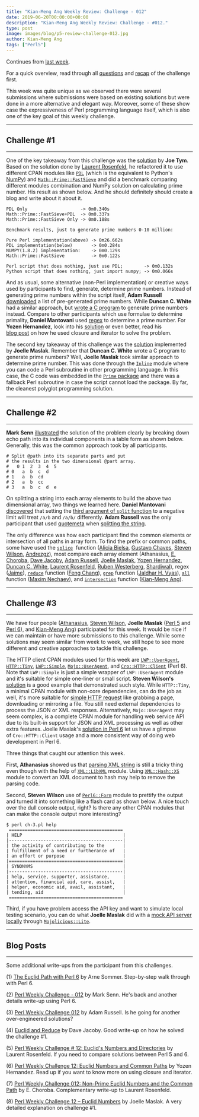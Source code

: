 ```yaml
---
title: "Kian-Meng Ang Weekly Review: Challenge - 012"
date: 2019-06-20T00:00:00+00:00
description: "Kian-Meng Ang Weekly Review: Challenge - #012."
type: post
image: images/blog/p5-review-challenge-012.jpg
author: Kian-Meng Ang
tags: ["Perl5"]
---
```


Continues from [last week](/blog/review-challenge-011/).

For a quick overview, read through all [questions](/blog/perl-weekly-challenge-012/) and [recap](/blog/recap-challenge-012/) of the challenge first.

This week was quite unique as we observed there were several submissions where submissions were based on existing solutions but were done in a more alternative and elegant way. Moreover, some of these show case the expressiveness of Perl programming language itself, which is also one of the key goal of this weekly challenge.

***

## Challenge #1

***
One of the key takeaway from this challenge was the [solution](https://github.com/manwar/perlweeklychallenge-club/blob/master/challenge-012/joe-tym/perl5/ch-1.pl) by **Joe Tym**. Based on the solution done by [Laurent Rosenfeld](https://github.com/manwar/perlweeklychallenge-club/blob/master/challenge-012/lau%20%20%20%20%20%20%20rent-rosenfeld/perl5/ch-1.pl), he refactored it to use different CPAN modules like [`PDL`](https://metacpan.org/pod/PDL) (which is the equivalent to Python's [NumPy](https://www.numpy.org/)) and [`Math::Prime::FastSieve`](https://metacpan.org/pod/Math::Prime::FastSieve) and did a benchmark comparing different modules combination and NumPy solution on calculating prime number. His result as shown below. And he should definitely should create a blog and write about it about it.

    PDL Only                    -> 0m0.340s
    Math::Prime::FastSieve+PDL  -> 0m0.337s
    Math::Prime::FastSieve Only -> 0m0.188s

    Benchmark results, just to generate prime numbers 0-10 million:

    Pure Perl implementation(above) -> 0m26.662s
    PDL implementation(below)       -> 0m0.284s
    NUMPY(1.8.2) implementation:    -> 0m0.129s
    Math::Prime::FastSieve          -> 0m0.122s

    Perl script that does nothing, just use PDL;        -> 0m0.132s
    Python script that does nothing, just import numpy; -> 0m0.066s


And as usual, some alternative (non-Perl implementation) or creative ways used by participants to find, generate, determine prime numbers. Instead of generating prime numbers within the script itself, **Adam Russell** [downloaded](https://github.com/manwar/perlweeklychallenge-club/blob/master/challenge-012/adam-russell/perl5/ch-1.pl) a list of pre-generated prime numbers. While **Duncan C. White** had a similar approach, but [wrote a C program](https://github.com/manwar/perlweeklychallenge-club/tree/master/challenge-012/duncan-c-white/C%20program) to generate prime numbers instead. Compare to other participants which use formulae to determine primality, **Daniel Mantovani** used [regex](https://github.com/manwar/perlweeklychallenge-club/blob/master/challenge-012/daniel-mantovani/perl5/ch-1.pl) to determine a prime number. For **Yozen Hernandez**, look into his [solution](https://github.com/manwar/perlweeklychallenge-club/blob/master/challenge-012/yozen-hernandez/perl5/ch-1.pl) or even better, read his [blog post](https://yzhernand.github.io/posts/perl-weekly-challenge-12/) on how he used closure and iterator to solve the problem.

The second key takeaway of this challenge was the [solution](https://github.com/manwar/perlweeklychallenge-club/blob/master/challenge-012/joelle-maslak/perl5/ch-1.pl) implemented by **Joelle Maslak**. Remember that **Duncan C. White** wrote a C program to generate prime numbers? Well, **Joelle Maslak** took similar approach to determine prime number. This was done through the [`Inline`](https://metacpan.org/pod/Inline) module where you can code a Perl subroutine in other programming language. In this case, the C code was embedded in the [`Prime` package](https://github.com/manwar/perlweeklychallenge-club/blob/master/challenge-012/joelle-maslak/perl5/lib/Prime.pm) and there was a fallback Perl subroutine in case the script cannot load the package. By far, the cleanest polyglot programming solution.

***

## Challenge #2

***
**Mark Senn** [illustrated](https://engineering.purdue.edu/~mark/pwc-012.pdf) the solution of the problem clearly by breaking down echo path into its individual components in a table form as shown below. Generally, this was the common approach took by all participants.


    # Split @path into its separate parts and put
    # the results in the two dimensional @part array.
    #   0 1  2  3  4  5
    # 0   a  b  c  d
    # 1   a  b  cd
    # 2   a  b  cc
    # 3   a  b  c  d  e

On splitting a string into each array elements to build the above two dimensional array, two things we learned here. **Daniel Mantovani** [discovered](https://github.com/manwar/perlweeklychallenge-club/blob/master/challenge-012/daniel-mantovani/perl5/ch-2.pl) that setting the [third argument of `split` function](https://perldoc.perl.org/functions/split.html) to a negative limit will treat `/a/b` and `/a/b/` differently. **Adam Russell** was the only participant that used [quotemeta](https://perldoc.perl.org/functions/quotemeta.html) when [splitting the string](https://github.com/manwar/perlweeklychallenge-club/blob/master/challenge-012/adam-russell/perl5/ch-1.pl).

The only difference was how each participant find the common elements or intersection of all paths in array form. To find the prefix or common paths, some have used the [`splice`](https://perlmaven.com/splice-to-slice-and-dice-arrays-in-perl)  function ([Alicia Bielsa](https://github.com/manwar/perlweeklychallenge-club/blob/master/challenge-012/alicia-bielsa/perl5/ch-2.pl), [Gustavo Chaves](https://github.com/manwar/perlweeklychallenge-club/blob/master/challenge-012/gustavo-chaves/perl5/ch-2.pl), [Steven Wilson](https://github.com/manwar/perlweeklychallenge-club/blob/master/challenge-012/steven-wilson/perl5/ch-2.pl), [Andrezgz](https://github.com/manwar/perlweeklychallenge-club/blob/master/challenge-012/andrezgz/perl5/ch-2.pl)), most compare each array element (Athanasius, [E. Choroba](https://github.com/manwar/perlweeklychallenge-club/blob/master/challenge-012/e-choroba/perl5/ch-2.pl), [Dave Jacoby](https://github.com/manwar/perlweeklychallenge-club/blob/master/challenge-012/dave-jacoby/perl5/ch-2.pl), [Adam Russell](https://github.com/manwar/perlweeklychallenge-club/blob/master/challenge-012/adam-russell/perl5/ch-2.pl), [Joelle Maslak](https://github.com/manwar/perlweeklychallenge-club/blob/master/challenge-012/joelle-maslak/perl5/ch-2.pl), [Yozen Hernandez](https://github.com/manwar/perlweeklychallenge-club/blob/master/challenge-012/yozen-hernandez/perl5/ch-2.pl), [Duncan C. White](https://github.com/manwar/perlweeklychallenge-club/blob/master/challenge-012/duncan-c-white/perl5/ch-2.pl), [Laurent Rosenfeld](https://github.com/manwar/perlweeklychallenge-club/blob/master/challenge-012/laurent-rosenfeld/perl5/ch-2.pl), [Ruben Westerberg](https://github.com/manwar/perlweeklychallenge-club/blob/master/challenge-012/ruben-westerberg/perl5/ch-2.pl), [Shardiwal](https://github.com/manwar/perlweeklychallenge-club/blob/master/challenge-012/shardiwal/perl5/ch-2.pl)), regex ([Jaime](https://github.com/manwar/perlweeklychallenge-club/blob/master/challenge-012/jaime/perl5/ch-2.pl)), [`reduce`](https://perldoc.perl.org/List/Util.html#reduce) function ([Feng Chang](https://github.com/manwar/perlweeklychallenge-club/blob/master/challenge-012/feng-chang/perl5/ch-2.pl)), [`grep`](https://perldoc.perl.org/functions/grep.html) function ([Jaldhar H. Vyas](https://github.com/manwar/perlweeklychallenge-club/blob/master/challenge-012/jaldhar-h-vyas/perl5/ch-2.pl)), [`all`](https://perldoc.perl.org/List/Util.html#all) function ([Maxim Nechaev](https://github.com/manwar/perlweeklychallenge-club/blob/master/challenge-012/maxim-nechaev/perl5/ch-2.pl)), and [`intersection`](https://metacpan.org/pod/Array::Utils) function ([Kian-Meng Ang](https://github.com/manwar/perlweeklychallenge-club/blob/master/challenge-012/kian-meng-ang/perl5/ch-2.pl)).


***

## Challenge #3

***
We have four people ([Athanasius](https://github.com/manwar/perlweeklychallenge-club/blob/master/challenge-012/athanasius/perl5/ch-3.pl), [Steven Wilson](https://github.com/manwar/perlweeklychallenge-club/blob/master/challenge-012/steven-wilson/perl5/ch-3.pl), **Joelle Maslak** ([Perl 5](https://github.com/manwar/perlweeklychallenge-club/blob/master/challenge-012/joelle-maslak/perl5/ch-3.pl) and [Perl 6](https://github.com/manwar/perlweeklychallenge-club/blob/master/challenge-012/joelle-maslak/perl6/ch-3.p6)), and [Kian-Meng Ang](https://github.com/manwar/perlweeklychallenge-club/blob/master/challenge-012/kian-meng-ang/perl5/ch-3.pl)) participated for this week. It would be nice if we can maintain or have more submissions to this challenge. While some solutions may seem similar from week to week, we still hope to see more different and creative approaches to tackle this challenge.

The HTTP client CPAN modules used for this week are [`LWP::UserAgent`](https://metacpan.org/pod/LWP::UserAgent), [`HTTP::Tiny`](https://metacpan.org/pod/HTTP::Tiny), [`LWP::Simple`](https://metacpan.org/pod/LWP::Simple), [`Mojo::UserAgent`](https://metacpan.org/pod/Mojo::UserAgent), and [`Cro::HTTP::Client`](https://cro.services/docs/reference/cro-http-client) (Perl 6). Note that `LWP::Simple` is just a simple wrapper of `LWP::UserAgent` module and it's suitable for simple one-liner or small script. **Steven Wilson's** [solution](https://github.com/manwar/perlweeklychallenge-club/blob/master/challenge-012/steven-wilson/perl5/ch-3.pl) is a good example that demonstrated such style. While `HTTP::Tiny`, a minimal CPAN module with non-core dependencies, can do the job as well, it's more suitable for [simple HTTP request](https://xdg.me/blog/why-httptiny/) like grabbing a page, downloading or mirroring a file. You still need external dependencies to process the JSON or XML responses. Alternatively, `Mojo::UserAgent` may seem complex, is a complete CPAN module for handling web service API due to its built-in support for JSON and XML processing as well as other extra features. Joelle Maslak's [solution in Perl 6](https://github.com/manwar/perlweeklychallenge-club/blob/master/challenge-012/joelle-maslak/perl6/ch-3.p6) let us have a glimpse of `Cro::HTTP::Client` usage and a more consistent way of doing web development in Perl 6.

Three things that caught our attention this week.

First, **Athanasius** showed us that [parsing XML string](https://github.com/manwar/perlweeklychallenge-club/blob/master/challenge-012/athanasius/perl5/ch-3.pl) is still a tricky thing even though with the help of [`XML::LibXML`](https://metacpan.org/pod/XML::LibXML) module. Using [`XML::Hash::XS`](https://metacpan.org/pod/XML::Hash::XS) module to convert an XML document to hash may help to remove the parsing code.

Second, **Steven Wilson** use of [`Perl6::Form`](https://metacpan.org/pod/Perl6::Form) module to prettify the output and turned it into something like a flash card as shown below. A nice touch over the dull console output, right? Is there any other CPAN modules that can make the console output more interesting?

    $ perl ch-3.pl help
     ===========================================
    | HELP                                      |
    |-------------------------------------------|
    | the activity of contributing to the       |
    | fulfillment of a need or furtherance of   |
    | an effort or purpose                      |
    |===========================================|
    | SYNONYMS                                  |
    |-------------------------------------------|
    | help, service, supporter, assistance,     |
    | attention, financial aid, care, assist,   |
    | helper, economic aid, avail, assistant,   |
    | tending, aid                              |
     ===========================================

Third, if you have problem access the API key and want to simulate local testing scenario, you can do what **Joelle Maslak** did with a [mock API server locally](https://github.com/manwar/perlweeklychallenge-club/blob/master/challenge-012/joelle-maslak/perl5/ch-3-simulator.pl) through [`Mojolicious::Lite`](https://mojolicious.org/perldoc/Mojolicious/Lite).


***

## Blog Posts

***
Some additional write-ups from the participant from this challenges.

(1) [The Euclid Path with Perl 6](https://perl6.eu/euclid-path.html) by Arne Sommer.
Step-by-step walk through with Perl 6.

(2) [Perl Weekly Challenge - 012](https://engineering.purdue.edu/~mark/pwc-012.pdf) by Mark Senn.
He's back and another details write-up using Perl 6.

(3) [Perl Weekly Challenge 012](https://adamcrussell.livejournal.com/4250.html) by Adam Russell.
Is he going for another over-engineered solutions?

(4) [Euclid and Reduce](https://jacoby.github.io//2019/06/12/euclid-and-reduce.html) by Dave Jacoby.
Good write-up on how he solved the challenge #1.

(5) [Perl Weekly Challenge # 12: Euclid's Numbers and Directories](http://blogs.perl.org/users/laurent_r/2019/06/perl-weekly-challenge-12-euclids-numbers-and-directories.html) by Laurent Rosenfeld.
If you need to compare solutions between Perl 5 and 6.

(6) [Perl Weekly Challenge 12: Euclid Numbers and Common Paths](https://yzhernand.github.io/posts/perl-weekly-challenge-12/) by Yozen Hernandez.
Read up if you want to know more on using closure and iterator.

(7) [Perl Weekly Challenge 012: Non-Prime Euclid Numbers and the Common Path](http://blogs.perl.org/users/e_choroba/2019/06/perl-weekly-challenge-012-non-prime-euclid-numbers-and-the-common-path.html) by E. Choroba.
Complementary write-up to Laurent Rosenfeld.

(8) [Perl Weekly Challenge 12 – Euclid Numbers](https://digitalbarbedwire.com/2019/06/16/perl-weekly-challenge-12-euclid-numbers/) by Joelle Maslak.
A very detailed explanation on challenge #1.
